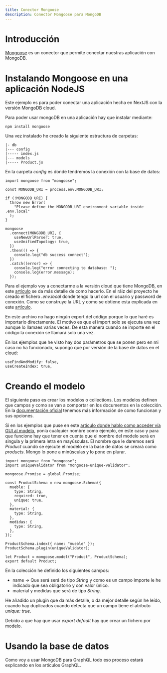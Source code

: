 ```yaml
---
title: Conector Mongoose
description: Conector Mongoose para MongoDB
---
```


# Introducción

[Mongoose](https://mongoosejs.com/) es un conector que permite conectar nuestras aplicación con MongoDB. 

# Instalando Mongoose en una aplicación NodeJS

Este ejemplo es para poder conectar una aplicación hecha en NextJS con la versión MongoDB cloud. 

Para poder usar mongoDB en una aplicación hay que instalar mediante:

```tpl
npm install mongoose
```

Una vez instalado he creado la siguiente estructura de carpetas:

```tpl
|- db
|--- config
|----- index.js
|--- models
|----- Product.js
```

En la carpeta *config* es donde tendremos la conexión con la base de datos:

```tpl
import mongoose from "mongoose";

const MONGODB_URI = process.env.MONGODB_URI;

if (!MONGODB_URI) {
  throw new Error(
    "Please define the MONGODB_URI environment variable inside .env.local"
  );
}

mongoose
  .connect(MONGODB_URI, {
    useNewUrlParser: true,
    useUnifiedTopology: true,
  })
  .then(() => {
    console.log("db success connect");
  })
  .catch((error) => {
    console.log("error connecting to database: ");
    console.log(error.message);
  });
```
Para el ejemplo voy a conectarme a la versión cloud que tiene MongoDB, en este [artículo](https://irodrigob.github.io/docs/mongodb/cloud/) se da más detalle de como hacerlo. En el ráiz del proyecto he creado el fichero *.env.local* donde tengo la url con el usuario y password de conexión.  Como se construye la URL y como se obtiene esta explicada en este [artículo](https://irodrigob.github.io/docs/mongodb/cloud/gui_accesocloud/).

En este archivo no hago ningún export del código porque lo que haré es importarlo directamente. El motivo es que el import solo se ejecuta una vez aunque lo llamaes varias veces. De esta manera cuando se importe en el código la conexión se llamará solo una vez.

En los ejemplos que he visto hay dos parámetros que se ponen pero en mi caso no ha funcionado, supongo que por versión de la base de datos en el cloud:

```
useFindAndModify: false,
useCreateIndex: true,
```    

# Creando el modelo

El siguiente paso es crear los modelos o collections. Los modelos definen que campos y como se van a comportar en los documentos en la colección. En la [documentación oficial](https://mongoosejs.com/docs/guide.html#schemas) tenemos más información de como funcionan y sus opciones. 

Si en los ejemplos que puse en este [artículo donde hablo como acceder vía GUI al modelo](https://irodrigob.github.io/docs/mongodb/cloud/gui_accesocloud/), ponía cualquier nombre como ejemplo, en este caso y para que funcione hay que tener en cuenta que el nombre del modelo será en singula y la primera letra en mayúsculas. El nombre que le daremos será *Product* cuando se ejecute el modelo en la base de datos se creará como *products*. Mongo lo pone a minúsculas y lo pone en plurar.

```tpl
import mongoose from "mongoose";
import uniqueValidator from "mongoose-unique-validator";

mongoose.Promise = global.Promise;

const ProductSchema = new mongoose.Schema({
  mueble: {
    type: String,
    required: true,
    unique: true,
  },
  material: {
    type: String,
  },
  medidas: {
    type: String,
  },
});

ProductSchema.index({ name: "mueble" });
ProductSchema.plugin(uniqueValidator);

let Product = mongoose.model("Product", ProductSchema);
export default Product;

```

En la colección he definido los siguientes campos:

* name -> Que será será de tipo *String* y como es un campo importe le he indicado que sea obligatorio y con valor único. 
* material y medidas que será de tipo *String*.

He añadido un plugin que da más detalle, o da mejor detalle según he leído, cuando hay duplicados cuando detecta que un campo tiene el atributo *unique: true*.

Debido a que hay que usar *export default* hay que crear un fichero por modelo.

# Usando la base de datos

Como voy a usar MongoDB para GraphQL todo eso proceso estará explicando en los artículos GraphQL.
